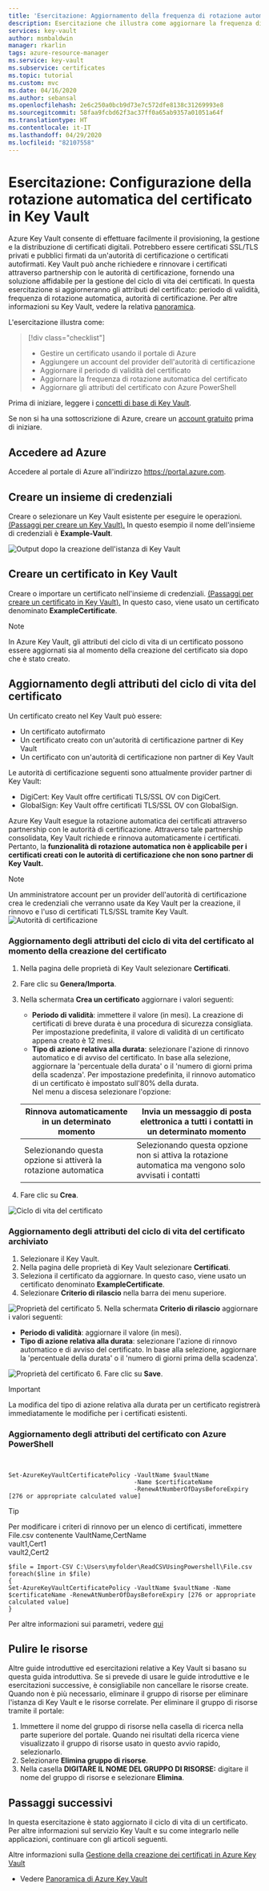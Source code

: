 ```yaml
---
title: 'Esercitazione: Aggiornamento della frequenza di rotazione automatica del certificato in Key Vault | Microsoft Docs'
description: Esercitazione che illustra come aggiornare la frequenza di rotazione automatica di un certificato in Azure Key Vault usando il portale di Azure
services: key-vault
author: msmbaldwin
manager: rkarlin
tags: azure-resource-manager
ms.service: key-vault
ms.subservice: certificates
ms.topic: tutorial
ms.custom: mvc
ms.date: 04/16/2020
ms.author: sebansal
ms.openlocfilehash: 2e6c250a0bcb9d73e7c572dfe8138c31269993e8
ms.sourcegitcommit: 58faa9fcbd62f3ac37ff0a65ab9357a01051a64f
ms.translationtype: HT
ms.contentlocale: it-IT
ms.lasthandoff: 04/29/2020
ms.locfileid: "82107558"
---
```

# <a name="tutorial-configuring-certificates-auto-rotation-in-key-vault"></a>Esercitazione: Configurazione della rotazione automatica del certificato in Key Vault

Azure Key Vault consente di effettuare facilmente il provisioning, la gestione e la distribuzione di certificati digitali. Potrebbero essere certificati SSL/TLS privati e pubblici firmati da un'autorità di certificazione o certificati autofirmati. Key Vault può anche richiedere e rinnovare i certificati attraverso partnership con le autorità di certificazione, fornendo una soluzione affidabile per la gestione del ciclo di vita dei certificati. In questa esercitazione si aggiorneranno gli attributi del certificato: periodo di validità, frequenza di rotazione automatica, autorità di certificazione. Per altre informazioni su Key Vault, vedere la relativa [panoramica](../general/overview.md).

L'esercitazione illustra come:

> [!div class="checklist"]
> * Gestire un certificato usando il portale di Azure
> * Aggiungere un account del provider dell'autorità di certificazione
> * Aggiornare il periodo di validità del certificato
> * Aggiornare la frequenza di rotazione automatica del certificato
> * Aggiornare gli attributi del certificato con Azure PowerShell


Prima di iniziare, leggere i [concetti di base di Key Vault](../general/basic-concepts.md). 

Se non si ha una sottoscrizione di Azure, creare un [account gratuito](https://azure.microsoft.com/free/?WT.mc_id=A261C142F) prima di iniziare.

## <a name="sign-in-to-azure"></a>Accedere ad Azure

Accedere al portale di Azure all'indirizzo https://portal.azure.com.

## <a name="create-a-vault"></a>Creare un insieme di credenziali

Creare o selezionare un Key Vault esistente per eseguire le operazioni. [(Passaggi per creare un Key Vault).](../quick-create-portal.md) In questo esempio il nome dell'insieme di credenziali è **Example-Vault**. 

![Output dopo la creazione dell'istanza di Key Vault](../media/certificates/tutorial-import-cert/vault-properties.png)

## <a name="create-a-certificate-in-key-vault"></a>Creare un certificato in Key Vault

Creare o importare un certificato nell'insieme di credenziali. [(Passaggi per creare un certificato in Key Vault).](../quick-create-portal.md) In questo caso, viene usato un certificato denominato **ExampleCertificate**.

> [!NOTE]
> In Azure Key Vault, gli attributi del ciclo di vita di un certificato possono essere aggiornati sia al momento della creazione del certificato sia dopo che è stato creato. 
## <a name="updating-certificates-life-cycle-attributes"></a>Aggiornamento degli attributi del ciclo di vita del certificato

Un certificato creato nel Key Vault può essere: 
- Un certificato autofirmato
- Un certificato creato con un'autorità di certificazione partner di Key Vault
- Un certificato con un'autorità di certificazione non partner di Key Vault

Le autorità di certificazione seguenti sono attualmente provider partner di Key Vault:
- DigiCert: Key Vault offre certificati TLS/SSL OV con DigiCert.
- GlobalSign: Key Vault offre certificati TLS/SSL OV con GlobalSign.

Azure Key Vault esegue la rotazione automatica dei certificati attraverso partnership con le autorità di certificazione. Attraverso tale partnership consolidata, Key Vault richiede e rinnova automaticamente i certificati. Pertanto, la **funzionalità di rotazione automatica non è applicabile per i certificati creati con le autorità di certificazione che non sono partner di Key Vault.** 

> [!NOTE]
> Un amministratore account per un provider dell'autorità di certificazione crea le credenziali che verranno usate da Key Vault per la creazione, il rinnovo e l'uso di certificati TLS/SSL tramite Key Vault.
![Autorità di certificazione](../media/certificates/tutorial-rotate-cert/cert-authority-create.png)
> 


### <a name="updating-certificates-life-cycle-attributes-at-the-time-of-certificate-creation"></a>Aggiornamento degli attributi del ciclo di vita del certificato al momento della creazione del certificato

1. Nella pagina delle proprietà di Key Vault selezionare **Certificati**.
2. Fare clic su **Genera/Importa**.
3. Nella schermata **Crea un certificato** aggiornare i valori seguenti:
    

    - **Periodo di validità**: immettere il valore (in mesi). La creazione di certificati di breve durata è una procedura di sicurezza consigliata. Per impostazione predefinita, il valore di validità di un certificato appena creato è 12 mesi.
    - **Tipo di azione relativa alla durata**: selezionare l'azione di rinnovo automatico e di avviso del certificato. In base alla selezione, aggiornare la 'percentuale della durata' o il 'numero di giorni prima della scadenza'. Per impostazione predefinita, il rinnovo automatico di un certificato è impostato sull'80% della durata.<br> Nel menu a discesa selezionare l'opzione:

    |  Rinnova automaticamente in un determinato momento| Invia un messaggio di posta elettronica a tutti i contatti in un determinato momento |
    |-----------|------|
    |Selezionando questa opzione si attiverà la rotazione automatica | Selezionando questa opzione non si attiva la rotazione automatica ma vengono solo avvisati i contatti|
        


4. Fare clic su **Crea**.

![Ciclo di vita del certificato](../media/certificates/tutorial-rotate-cert/create-cert-lifecycle.png)

### <a name="updating-life-cycle-attributes-of-stored-certificate"></a>Aggiornamento degli attributi del ciclo di vita del certificato archiviato

1. Selezionare il Key Vault.
2. Nella pagina delle proprietà di Key Vault selezionare **Certificati**.
3. Seleziona il certificato da aggiornare. In questo caso, viene usato un certificato denominato **ExampleCertificate**.
4. Selezionare **Criterio di rilascio** nella barra dei menu superiore.

![Proprietà del certificato](../media/certificates/tutorial-rotate-cert/cert-issuance-policy.png)
5. Nella schermata **Criterio di rilascio** aggiornare i valori seguenti:
- **Periodo di validità**: aggiornare il valore (in mesi).
- **Tipo di azione relativa alla durata**: selezionare l'azione di rinnovo automatico e di avviso del certificato. In base alla selezione, aggiornare la 'percentuale della durata' o il 'numero di giorni prima della scadenza'. 

![Proprietà del certificato](../media/certificates/tutorial-rotate-cert/cert-policy-change.png)
6. Fare clic su **Save**.

> [!IMPORTANT]
> La modifica del tipo di azione relativa alla durata per un certificato registrerà immediatamente le modifiche per i certificati esistenti.


### <a name="updating-certificates-attributes-using-powershell"></a>Aggiornamento degli attributi del certificato con Azure PowerShell

```azurepowershell


Set-AzureKeyVaultCertificatePolicy -VaultName $vaultName 
                                   -Name $certificateName 
                                   -RenewAtNumberOfDaysBeforeExpiry [276 or appropriate calculated value]
```

> [!TIP]
> Per modificare i criteri di rinnovo per un elenco di certificati, immettere File.csv contenente VaultName,CertName <br/>
>  vault1,Cert1 <br/>
>  vault2,Cert2
>
>  ```azurepowershell
>  $file = Import-CSV C:\Users\myfolder\ReadCSVUsingPowershell\File.csv 
> foreach($line in $file)
> {
> Set-AzureKeyVaultCertificatePolicy -VaultName $vaultName -Name $certificateName -RenewAtNumberOfDaysBeforeExpiry [276 or appropriate calculated value]
> }
>  ```
> 
Per altre informazioni sui parametri, vedere [qui](https://docs.microsoft.com/cli/azure/keyvault/certificate?view=azure-cli-latest#az-keyvault-certificate-set-attributes)

## <a name="clean-up-resources"></a>Pulire le risorse

Altre guide introduttive ed esercitazioni relative a Key Vault si basano su questa guida introduttiva. Se si prevede di usare le guide introduttive e le esercitazioni successive, è consigliabile non cancellare le risorse create.
Quando non è più necessario, eliminare il gruppo di risorse per eliminare l'istanza di Key Vault e le risorse correlate. Per eliminare il gruppo di risorse tramite il portale:

1. Immettere il nome del gruppo di risorse nella casella di ricerca nella parte superiore del portale. Quando nei risultati della ricerca viene visualizzato il gruppo di risorse usato in questo avvio rapido, selezionarlo.
2. Selezionare **Elimina gruppo di risorse**.
3. Nella casella **DIGITARE IL NOME DEL GRUPPO DI RISORSE:** digitare il nome del gruppo di risorse e selezionare **Elimina**.


## <a name="next-steps"></a>Passaggi successivi

In questa esercitazione è stato aggiornato il ciclo di vita di un certificato. Per altre informazioni sul servizio Key Vault e su come integrarlo nelle applicazioni, continuare con gli articoli seguenti.

Altre informazioni sulla [Gestione della creazione dei certificati in Azure Key Vault](https://docs.microsoft.com/azure/key-vault/certificates/create-certificate-scenarios)
- Vedere [Panoramica di Azure Key Vault](../general/overview.md)